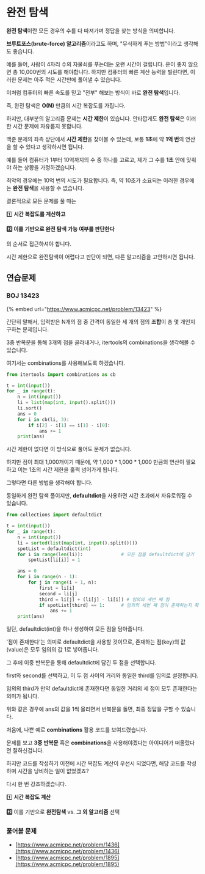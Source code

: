 # 완전 탐색

**완전 탐색**이란 모든 경우의 수를 다 따져가며 정답을 찾는 방식을 의미합니다.

**브루트포스(brute-force) 알고리즘**이라고도 하며, "무식하게 푸는 방법"이라고 생각해도 좋습니다.

예를 들어, 사람이 4자리 수의 자물쇠를 푸는데는 오랜 시간이 걸립니다. 운이 좋지 않으면 총 10,000번의 시도를 해야합니다. 하지만 컴퓨터의 빠른 계산 능력을 빌린다면, 이러한 문제는 아주 적은 시간만에 풀어낼 수 있습니다.

이처럼 컴퓨터의 빠른 속도를 믿고 "전부" 해보는 방식이 바로 **완전 탐색**입니다.

즉, 완전 탐색은 **O(N)** 만큼의 시간 복잡도를 가집니다.



하지만, 대부분의 알고리즘 문제는 **시간 제한**이 있습니다. 안타깝게도 **완전 탐색**은 이러한 시간 문제에 자유롭지 못합니다.

백준 문제의 좌측 상단에서 **시간 제한**을 찾아볼 수 있는데, 보통 **1초**에 약 **1억 번**의 연산을 할 수 있다고 생각하시면 됩니다.



예를 들어 컴퓨터가 1부터 10억까지의 수 중 하나를 고르고, 제가 그 수를 **1초** 안에 맞춰야 하는 상황을 가정하겠습니다.

최악의 경우에는 10억 번의 시도가 필요합니다. 즉, 약 10초가 소요되는 이러한 경우에는 **완전 탐색**을 사용할 수 없습니다.



결론적으로 모든 문제를 풀 때는

1️⃣ **시간 복잡도를 계산하고**

**2️⃣ 이를 기반으로 완전 탐색 가능 여부를 판단한다**

의 순서로 접근하셔야 합니다.

시간 제한으로 완전탐색이 어렵다고 판단이 되면, 다른 알고리즘을 고안하시면 됩니다.



## 연습문제

### BOJ 13423

{% embed url="https://www.acmicpc.net/problem/13423" %}

간단히 말해서, 입력받은 N개의 점 중 간격이 동일한 세 개의 점의 **조합**이 총 몇 개인지 구하는 문제입니다.

3중 반복문을 통해 3개의 점을 골라내거나, itertools의 combinations을 생각해볼 수 있습니다.

여기서는 combinations를 사용해보도록 하겠습니다.

```python
from itertools import combinations as cb

t = int(input())
for _ in range(t):
    n = int(input())
    li = list(map(int, input().split()))
    li.sort()
    ans = 0
    for i in cb(li, 3):
        if i[2] - i[1] == i[1] - i[0]:
            ans += 1
    print(ans)
```

시간 제한이 없다면 이 방식으로 풀어도 문제가 없습니다.

하지만 점이 최대 1,000개이기 때문에, 약 1,000 \* 1,000 \* 1,000 만큼의 연산이 필요하고 이는 1초의 시간 제한을 훌쩍 넘어가게 됩니다.

그렇다면 다른 방법을 생각해야 합니다.



동일하게 완전 탐색 풀이지만, **defaultdict**을 사용하면 시간 초과에서 자유로워질 수 있습니다.

```python
from collections import defaultdict

t = int(input())
for _ in range(t):
    n = int(input())
    li = sorted(list(map(int, input().split())))
    spotList = defaultdict(int)
    for i in range(len(li)):              # 모든 점을 defaultdict에 담기
        spotList[li[i]] = 1

    ans = 0
    for i in range(n - 1):
        for j in range(i + 1, n):
            first = li[i]
            second = li[j]
            third = li[j] + (li[j] - li[i]) # 임의의 세번 째 점
            if spotList[third] == 1:      # 임의의 세번 째 점이 존재하는지 확인
                ans += 1
    print(ans)
```

일단, defaultdict(int)을 하나 생성하여 모든 점을 담아줍니다.&#x20;

'점이 존재한다'는 의미로 defaultdict을 사용할 것이므로, 존재하는 점(key)의 값(value)은 모두 임의의 값 1로 넣어줍니다.

그 후에 이중 반복문을 통해 defaultdict에 담긴 두 점을 선택합니다.

first와 second를 선택하고, 이 두 점 사이의 거리와 동일한 third를 임의로 설정합니다.

임의의 third가 만약 defaultdict에 존재한다면 동일한 거리의 세 점이 모두 존재한다는 의미가 됩니다.

위와 같은 경우에 ans의 값을 1씩 올리면서 반복문을 돌면, 최종 정답을 구할 수 있습니다.



처음에, 나쁜 예로 **combinations** 활용 코드를 보여드렸습니다.

문제를 보고 **3중 반복문** 혹은 **combinations**을 사용해야겠다는 아이디어가 떠올랐다면 잘하신겁니다.&#x20;

하지만 코드를 작성하기 이전에 시간 복잡도 계산이 우선시 되었다면, 해당 코드를 작성하며 시간을 낭비하는 일이 없었겠죠?



다시 한 번 강조하겠습니다.

1️⃣ **시간 복잡도 계산**

**2️⃣** 이를 기반으로 **완전탐색** vs. **그 외 알고리즘** 선택



### 풀어볼 문제

* [https://www.acmicpc.net/problem/1436](https://www.acmicpc.net/problem/1436)
* [https://www.acmicpc.net/problem/1895](https://www.acmicpc.net/problem/1895)

